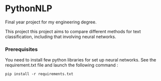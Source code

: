 # PythonNLP

Final year project for my engineering degree. 

This project this project aims to compare different methods for text classification, including that involving neural networks. 

### Prerequisites

You need to install few python libraries for set up neural networks. 
See the requirement.txt file and launch the following command : 

```
pip install -r requirements.txt
```



